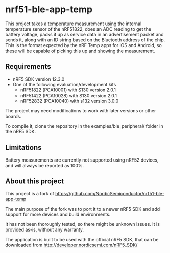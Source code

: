 nrf51-ble-app-temp
==================

This project takes a temperature measurement using the internal temperature sensor of the nRF51822, does an ADC reading to get the battery voltage, packs it up as service data in an advertisement packet and sends it, along with an ID string based on the Bluetooth address of the chip. This is the format expected by the nRF Temp apps for iOS and Android, so these will be capable of picking this up and showing the measurement. 

Requirements
------------
- nRF5 SDK version 12.3.0
- One of the following evaluation/development kits
    - nRF51822 (PCA10001) with S130 version 2.0.1
    - nRF51422 (PCA10028) with S130 version 2.0.1
    - nRF52832 (PCA10040) with s132 version 3.0.0

The project may need modifications to work with later versions or other boards. 

To compile it, clone the repository in the examples/ble_peripheral/ folder in the nRF5 SDK.

Limitations
------------------
Battery measurements are currently not supported using nRF52 devices, and will always be
reported as 100%.

About this project
------------------
This project is a fork of https://github.com/NordicSemiconductor/nrf51-ble-app-temp 

The main purpose of the fork was to port it to a newer nRF5 SDK and add support for more devices and build environments.

It has not been thoroughly tested, so there might be unknown issues. It is provided as-is, without any warranty. 

The application is built to be used with the official nRF5 SDK, that can be downloaded from http://developer.nordicsemi.com/nRF5_SDK/
